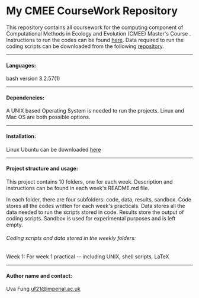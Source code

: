 # My CMEE CourseWork Repository

This repository contains all coursework for the computing component of Computational Methods in Ecology and Evolution (CMEE) Master's Course .
Instructions to run the codes can be found [here](https://mhasoba.github.io/TheMulQuaBio/intro.html).
Data required to run the coding scripts can be downloaded from the following [repository](https://github.com/mhasoba/TheMulQuaBio).
******************
#### Languages:
bash version 3.2.57(1)

*****************
#### Dependencies:
A UNIX based Operating System is needed to run the projects. Linux and Mac OS are both possible options.
*****************
#### Installation:
Linux Ubuntu can be downloaded [here](https://ubuntu.com/)
*****************
#### Project structure and usage:
This project contains 10 folders, one for each week. Description and instructions can be found in each week's README.md file.

In each folder, there are four subfolders: code, data, results, sandbox. Code stores all the codes written for each week's practicals. Data stores all the data needed to run the scripts stored in code. Results store the output of coding scripts. Sandbox is used for experimental purposes and is left empty.

###### Coding scripts and data stored in the weekly folders:
Week 1: For week 1 practical -- including UNIX, shell scripts, LaTeX



************************************
#### Author name and contact:
Uva Fung uf21@imperial.ac.uk
